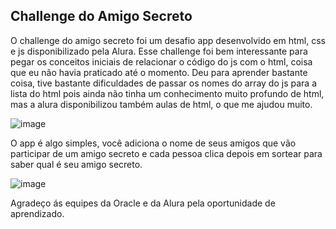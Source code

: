 ## Challenge do Amigo Secreto

O challenge do amigo secreto foi um desafio app desenvolvido em html, css e js disponibilizado pela Alura. Esse challenge foi bem interessante para pegar os conceitos iniciais de relacionar o código do js com o html, coisa que eu não havia praticado até o momento. Deu para aprender bastante coisa, tive bastante dificuldades de passar os nomes do array do js para a lista do html pois ainda não tinha um conhecimento muito profundo de html, mas a alura disponibilizou também aulas de html, o que me ajudou muito.

![image](https://github.com/user-attachments/assets/dffd893a-da0a-4942-9904-3b897d4621f0)

O app é algo simples, você adiciona o nome de seus amigos que vão participar de um amigo secreto e cada pessoa clica depois em sortear para saber qual é seu amigo secreto.

![image](https://github.com/user-attachments/assets/e9293be5-0edb-44a2-aea1-214419f2c2f5)

Agradeço ás equipes da Oracle e da Alura pela oportunidade de aprendizado.
